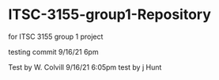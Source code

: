 # ITSC-3155-group1-Repository
 for ITSC 3155 group 1 project
 
 testing commit 9/16/21 6pm

Test by W. Colvill 9/16/21 6:05pm
test by j Hunt
